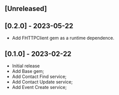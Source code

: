 ## [Unreleased]

## [0.2.0] - 2023-05-22

- Add FHTTPClient gem as a runtime dependence.

## [0.1.0] - 2023-02-22

- Initial release
- Add Base gem;
- Add Contact Find service;
- Add Contact Update service;
- Add Event Create service;
